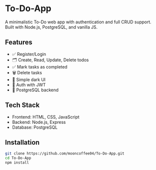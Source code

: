# To-Do-App
A minimalistic To-Do web app with authentication and full CRUD support. Built with Node.js, PostgreSQL, and vanilla JS.

## Features

- ✅ Register/Login
- 🗂️ Create, Read, Update, Delete todos
- ✅ Mark tasks as completed
- 🗑️ Delete tasks
- 🎨 Simple dark UI
- 🔐 Auth with JWT
- 🐘 PostgreSQL backend

## Tech Stack

- Frontend: HTML, CSS, JavaScript
- Backend: Node.js, Express
- Database: PostgreSQL

## Installation

```bash
git clone https://github.com/mooncoffee04/To-Do-App.git
cd To-Do-App
npm install
